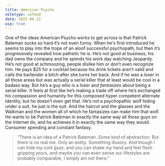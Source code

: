 ```yaml
---
title: American Psycho
notetype: unfeed
date: 2022-06-12
wip: true
---
```




One of the ideas American Psycho works to get across is that Patrick Bateman sucks so hard it’s not even funny. When he's first introduced he seems to play into the trope of an aloof successful psychopath, but then it’s progressively revealed how pathetic he is. He’s not good at business, his dad owns the company and he spends his work day watching Jeopardy. He’s not good at schmoozing, people dislike him or don’t even recognize him. He pays $25 for a cocktail because his drink tickets aren’t valid and calls the bartender a bitch after she turns her back. And if he was a loser in all those areas but was actually a serial killer that at least would be cool in a badass way. But he’s a guy who is a loser and _fantasizes_ about being a serial killer. It feels at first like he’s making a trade off where he’s exchanged his compassion and humanity for this composed hyper competent alternate identity, but he doesn’t even get that. He’s not a psychopathic wolf hiding under a suit, he just _is_ the suit. And the haircut and the glasses and the Walkman and the women all of which he fantasizes can make him that wolf. He wants to be Patrick Bateman in exactly the same way all those guys on the Internet do, and he achieves it in exactly the same way they would. Consumer spending and constant fantasy. 

> “There is an idea of a Patrick Bateman. Some kind of abstraction. But there is no real me. Only an entity. Something illusory. And though I can hide my cold gaze, and you can shake my hand and feel flesh gripping yours, and maybe you can even sense our lifestyles are probably comparable, I simply am not there.”